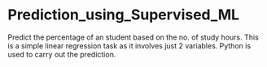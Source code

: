 # Prediction_using_Supervised_ML
Predict the percentage of an student based on the no. of study hours. This is a simple linear regression task as it involves just 2 variables. Python is used to carry out the prediction. 
